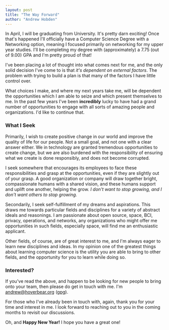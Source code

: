 ```yaml
---
layout: post
title: "The Way Forward"
author: "Andrew Hobden"
---
```


In April, I will be graduating from University. It's pretty darn exciting! Once
that's happened I'll officially have a Computer Science Degree with a Networking
option, meaning I focused primarily on networking for my upper year studies.
I'll be completing my degree with (approximately) a 7.75 (out of 9.00) GPA and
I'm pretty proud of that!

I've been placing a lot of thought into what comes next for me, and the only
solid decision I've come to is that *it's dependent on external factors*. The
problem with trying to build a plan is that many of the factors I have little
control over.

What choices I make, and where my next years take me, will be dependent the
opportunities which I am able to seize and which present themselves to me. In
the past few years I've been **incredibly** lucky to have had a grand number of
opportunities to engage with all sorts of amazing people and organizations. I'd
like to continue that.

### What I Seek

Primarily, I wish to create positive change in our world and improve the quality
of life for our people. Not a small goal, and not one with a clear answer
either. We in technology are granted tremendous opportunities to create change,
but we are also burdened with the responsibility of ensuring what we create is
done responsibly, and does not become corrupted.

I seek somewhere that encourages its employees to face these responsibilities
and grasp at the opportunities, even if they are slightly out of your grasp.
A good organization or company will draw together bright, compassionate
humans with a shared vision, and these humans support and uplift one another,
helping the grow. *I don't want to stop growing, and I don't want others to
stop growing.*

Secondarily, I seek self-fulfillment of my dreams and aspirations. This draws me
towards particular fields and disciplines for a variety of abstract ideals and
reasonings. I am passionate about open source, space, BCI, privacy, operations,
and networks, any organizations who might offer me opportunities in such fields,
especially space, will find me an enthusiastic applicant.

Other fields, of course, are of great interest to me, and I'm always eager to
learn new disciplines and ideas. In my opinion one of the greatest things about
learning computer science is the utility you are able to bring to other fields,
and the opportunity for you to learn while doing so.

### Interested?

If you've read the above, and happen to be looking for new people to bring onto
your team, then please do get in touch with me. I'm andrew@hoverbear.org
([gpg](https://keybase.io/hoverbear)).

For those who I've already been in touch with, again, thank you for your time
and interest in me. I look forward to reaching out to you in the coming months
to revisit our discussions.

Oh, and **Happy New Year!** I hope you have a great one!
